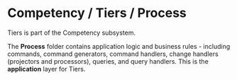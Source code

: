 # Competency / Tiers / Process

Tiers is part of the Competency subsystem.
  
The **Process** folder contains application logic and business rules - including commands, command generators, command handlers, change handlers (projectors and processors), queries, and query handlers. This is the **application** layer for Tiers.
